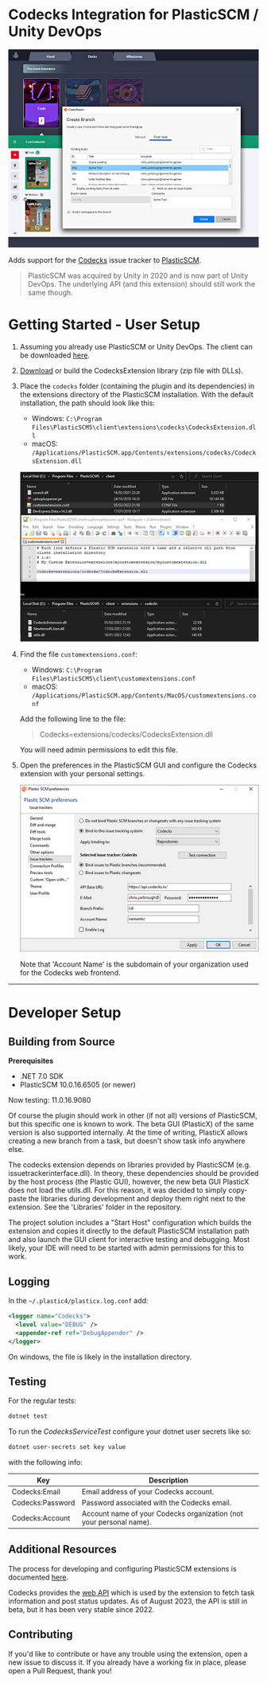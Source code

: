 # Codecks Integration for PlasticSCM / Unity DevOps #

![](Images/ExtensionPreview.png "Extension Preview")

Adds support for the [Codecks](https://www.codecks.io/) issue tracker to [PlasticSCM](https://www.plasticscm.com/).

> PlasticSCM was acquired by Unity in 2020 and is now part of Unity DevOps.
> The underlying API (and this extension) should still work the same though.

# Getting Started - User Setup

1) Assuming you already use PlasticSCM or Unity DevOps.
   The client can be downloaded [here](https://www.plasticscm.com/download).

2) [Download](https://github.com/chrisyarbrough/CodecksPlasticIntegration/releases)
   or build the CodecksExtension library (zip file with DLLs).

3) Place the `codecks` folder (containing the plugin and its dependencies)
   in the extensions directory of the PlasticSCM installation.
   With the default installation, the path should look like this:
	- Windows: `C:\Program Files\PlasticSCM5\client\extensions\codecks\CodecksExtension.dll`
	- macOS: `/Applications/PlasticSCM.app/Contents/extensions/codecks/CodecksExtension.dll`

   ![](Images/PlasticSCM_Configuration.png "PlasticSCM Preferences Window")

4) Find the file `customextensions.conf`:
	- Windows: `C:\Program Files\PlasticSCM5\client\customextensions.conf`
	- macOS: `/Applications/PlasticSCM.app/Contents/MacOS/customextensions.conf`

   Add the following line to the file:
   > Codecks=extensions/codecks/CodecksExtension.dll

   You will need admin permissions to edit this file.

5) Open the preferences in the PlasticSCM GUI and configure the Codecks extension with your personal settings.

   ![](Images/PlasticSCM_Preferences.png "PlasticSCM Preferences Window")

   Note that 'Account Name' is the subdomain of your organization used for the Codecks web frontend.

---

# Developer Setup

## Building from Source

**Prerequisites**

- .NET 7.0 SDK
- PlasticSCM 10.0.16.6505 (or newer)

Now testing: 11.0.16.9080

Of course the plugin should work in other (if not all) versions of PlasticSCM, but this specific one is known to work.
The beta GUI (PlasticX) of the same version is also supported internally.
At the time of writing, PlasticX allows creating a new branch from a task, but doesn't show task info anywhere else.

The codecks extension depends on libraries provided by PlasticSCM (e.g. issuetrackerinterface.dll).
In theory, these dependencies should be provided by the host process (the Plastic GUI), however,
the new beta GUI PlasticX does not load the utils.dll. For this reason, it was decided to
simply copy-paste the libraries during development and deploy them right next to the extension.
See the 'Libraries' folder in the repository.

The project solution includes a "Start Host" configuration which builds the extension and copies it directly to
the default PlasticSCM installation path and also launch the GUI client for interactive testing and debugging.
Most likely, your IDE will need to be started with admin permissions for this to work.

## Logging

In the `~/.plastic4/plasticx.log.conf` add:

```xml
<logger name="Codecks">
  <level value="DEBUG" />
  <appender-ref ref="DebugAppender" />
</logger>
```

On windows, the file is likely in the installation directory.

## Testing

For the regular tests:

```bash
dotnet test
```

To run the _CodecksServiceTest_ configure your dotnet user secrets like so:

```bash
dotnet user-secrets set key value
```

with the following info:

| Key              | Description                                                         |
|------------------|---------------------------------------------------------------------|
| Codecks:Email    | Email address of your Codecks account.                              |
| Codecks:Password | Password associated with the Codecks email.                         |
| Codecks:Account  | Account name of your Codecks organization (not your personal name). |

## Additional Resources

The process for developing and configuring PlasticSCM extensions is documented
[here](https://www.plasticscm.com/documentation/extensions/plastic-scm-version-control-task-and-issue-tracking-guide#WritingPlasticSCMcustomextensions).

Codecks provides the [web API](https://manual.codecks.io/api/)
which is used by the extension to fetch task information and post status updates.
As of August 2023, the API is still in beta, but it has been very stable since 2022.

## Contributing

If you'd like to contribute or have any trouble using the extension, open a new issue to discuss it.
If you already have a working fix in place, please open a Pull Request, thank you!
